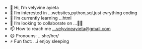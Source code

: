 - 👋 Hi, I’m velyvine ayieta
- 👀 I’m interested in ...websites,python,sql,just evrything coding
- 🌱 I’m currently learning ...html
- 💞️ I’m looking to collaborate on ...🎁🎁
- 📫 How to reach me ...velyvineayieta@gmail.com
- 😄 Pronouns: ...she/her/
- ⚡ Fun fact: ...i enjoy sleeping

<!---
vellie27/ is a ✨ special ✨ repository because its `README.md` (this file) appears on your GitHub profile.
You can click the Preview link to take a look at your changes.
--->
